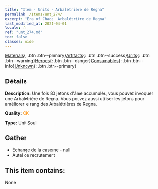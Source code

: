 ```yaml
---
title: "Item - Units - Arbalétrière de Regna"
permalink: /Items/unt_274/
excerpt: "Era of Chaos  Arbalétrière de Regna"
last_modified_at: 2021-04-01
locale: fr
ref: "unt_274.md"
toc: false
classes: wide
---
```

 [Materials](/fr/Items/){: .btn .btn--primary}[Artifacts](/fr/Items/Artifacts/){: .btn .btn--success}[Units](/fr/Items/Units/){: .btn .btn--warning}[Heroes](/fr/Items/Heroes/){: .btn .btn--danger}[Consumables](/fr/Items/Consumables/){: .btn .btn--info}[Unknown](/fr/Items/Unknown/){: .btn .btn--primary}

## Détails
 **Description:** Une fois 80 jetons d'âme accumulés, vous pouvez invoquer une Arbalétrière de Regna. Vous pouvez aussi utiliser les jetons pour améliorer le rang des Arbalétrières de Regna.

 **Quality:** <span style="color: #FF8C00">OK</span>

 **Type:** Unit Soul

## Gather

*    Échange de la caserne - null 
*    Autel de recrutement 

## This item contains:

  None

